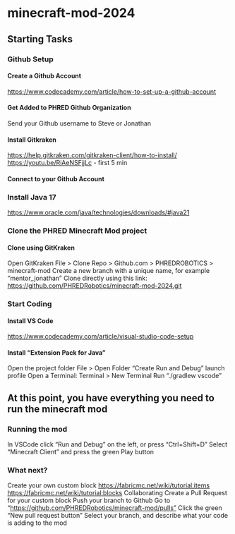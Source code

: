 # minecraft-mod-2024

## Starting Tasks

### Github Setup

#### Create a Github Account

<https://www.codecademy.com/article/how-to-set-up-a-github-account>

#### Get Added to PHRED Github Organization

Send your Github username to Steve or Jonathan

#### Install Gitkraken

<https://help.gitkraken.com/gitkraken-client/how-to-install/>
<https://youtu.be/RiAeNSFjjLc> - first 5 min

#### Connect to your Github Account

### Install Java 17

<https://www.oracle.com/java/technologies/downloads/#java21>

### Clone the PHRED Minecraft Mod project

#### Clone using GitKraken

Open GitKraken
File > Clone Repo > Github.com > PHREDROBOTICS > minecraft-mod
Create a new branch with a unique name, for example “mentor_jonathan”
Clone directly using this link:
<https://github.com/PHREDRobotics/minecraft-mod-2024.git>

### Start Coding

#### Install VS Code

<https://www.codecademy.com/article/visual-studio-code-setup>

#### Install “Extension Pack for Java”

Open the project folder
File > Open Folder
“Create Run and Debug” launch profile
Open a Terminal: Terminal > New Terminal
Run “./gradlew vscode”

## At this point, you have everything you need to run the minecraft mod

### Running the mod

In VSCode click “Run and Debug” on the left, or press “Ctrl+Shift+D”
Select “Minecraft Client” and press the green Play button

### What next?

Create your own custom block
<https://fabricmc.net/wiki/tutorial:items>
<https://fabricmc.net/wiki/tutorial:blocks>
Collaborating
Create a Pull Request for your custom block
Push your branch to Github
Go to “<https://github.com/PHREDRobotics/minecraft-mod/pulls”>
Click the green “New pull request button”
Select your branch, and describe what your code is adding to the mod

